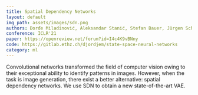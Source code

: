 ```yaml
---
title: Spatial Dependency Networks
layout: default
img_path: assets/images/sdn.png
authors: Đorđe Miladinović, Aleksandar Stanić, Stefan Bauer, Jürgen Schmidhuber & Joachim M. Buhmann
conference: ICLR'21
paper: https://openreview.net/forum?id=I4c4K9vBNny
code: https://gitlab.ethz.ch/djordjem/state-space-neural-networks
category: ml
---
```


Convolutional networks transformed the field of computer vision owing to their exceptional ability to identify patterns in images.
However, when the task is image generation, there exist a better alternative: spatial dependency networks.
We use SDN to obtain a new state-of-the-art VAE.